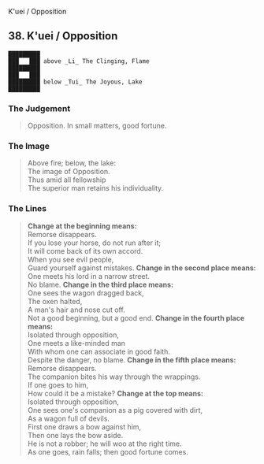 K'uei / Opposition
## 38. K'uei / Opposition
    █████████
    ███   ███ above _Li_ The Clinging, Flame  
    █████████
    ███   ███
    █████████ below _Tui_ The Joyous, Lake  
    █████████
### The Judgement
> Opposition. In small matters, good fortune.
### The Image
> Above fire; below, the lake:  
 The image of Opposition.  
 Thus amid all fellowship  
 The superior man retains his individuality.
### The Lines

 > **Change at the beginning means:**  
 Remorse disappears.  
 If you lose your horse, do not run after it;  
 It will come back of its own accord.  
 When you see evil people,  
 Guard yourself against mistakes.
 > **Change in the second place means:**  
 One meets his lord in a narrow street.  
 No blame.
 > **Change in the third place means:**  
 One sees the wagon dragged back,  
 The oxen halted,  
 A man's hair and nose cut off.  
 Not a good beginning, but a good end.
 > **Change in the fourth place means:**  
 Isolated through opposition,  
 One meets a like-minded man  
 With whom one can associate in good faith.  
 Despite the danger, no blame.
 > **Change in the fifth place means:**  
 Remorse disappears.  
 The companion bites his way through the wrappings.  
 If one goes to him,  
 How could it be a mistake?
 > **Change at the top means:**  
 Isolated through opposition,  
 One sees one's companion as a pig covered with dirt,  
 As a wagon full of devils.  
 First one draws a bow against him,  
 Then one lays the bow aside.  
 He is not a robber; he will woo at the right time.  
 As one goes, rain falls; then good fortune comes.



